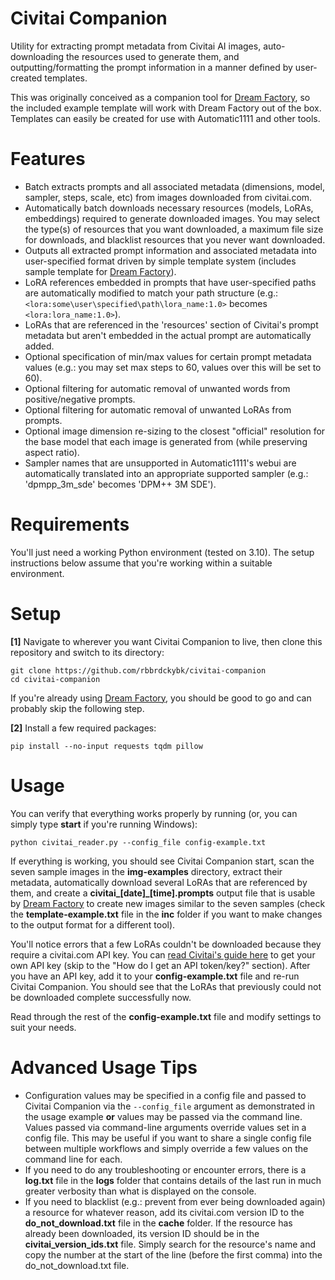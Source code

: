 # Civitai Companion

 Utility for extracting prompt metadata from Civitai AI images, auto-downloading the resources used to generate them, and outputting/formatting the prompt information in a manner defined by user-created templates.
 
 This was originally conceived as a companion tool for [Dream Factory](https://github.com/rbbrdckybk/dream-factory), so the included example template will work with Dream Factory out of the box. Templates can easily be created for use with Automatic1111 and other tools.

# Features

 * Batch extracts prompts and all associated metadata (dimensions, model, sampler, steps, scale, etc) from images downloaded from civitai.com.
 * Automatically batch downloads necessary resources (models, LoRAs, embeddings) required to generate downloaded images. You may select the type(s) of resources that you want downloaded, a maximum file size for downloads, and blacklist resources that you never want downloaded.
 * Outputs all extracted prompt information and associated metadata into user-specified format driven by simple template system (includes sample template for [Dream Factory](https://github.com/rbbrdckybk/dream-factory)).
 * LoRA references embedded in prompts that have user-specified paths are automatically modified to match your path structure (e.g.: ```<lora:some\user\specified\path\lora_name:1.0>``` becomes ```<lora:lora_name:1.0>```).
 * LoRAs that are referenced in the 'resources' section of Civitai's prompt metadata but aren't embedded in the actual prompt are automatically added.
 * Optional specification of min/max values for certain prompt metadata values (e.g.: you may set max steps to 60, values over this will be set to 60).
 * Optional filtering for automatic removal of unwanted words from positive/negative prompts.
 * Optional filtering for automatic removal of unwanted LoRAs from prompts.
 * Optional image dimension re-sizing to the closest "official" resolution for the base model that each image is generated from (while preserving aspect ratio).
 * Sampler names that are unsupported in Automatic1111's webui are automatically translated into an appropriate supported sampler (e.g.: 'dpmpp_3m_sde' becomes 'DPM++ 3M SDE').

# Requirements

You'll just need a working Python environment (tested on 3.10). The setup instructions below assume that you're working within a suitable environment.

# Setup

**[1]** Navigate to wherever you want Civitai Companion to live, then clone this repository and switch to its directory:
```
git clone https://github.com/rbbrdckybk/civitai-companion
cd civitai-companion
```

If you're already using [Dream Factory](https://github.com/rbbrdckybk/dream-factory), you should be good to go and can probably skip the following step.

**[2]** Install a few required packages:
```
pip install --no-input requests tqdm pillow
```

# Usage

You can verify that everything works properly by running (or, you can simply type **start** if you're running Windows):
```
python civitai_reader.py --config_file config-example.txt
```

If everything is working, you should see Civitai Companion start, scan the seven sample images in the **img-examples** directory, extract their metadata, automatically download several LoRAs that are referenced by them, and create a **civitai_[date]_[time].prompts** output file that is usable by [Dream Factory](https://github.com/rbbrdckybk/dream-factory) to create new images similar to the seven samples (check the **template-example.txt** file in the **inc** folder if you want to make changes to the output format for a different tool).

You'll notice errors that a few LoRAs couldn't be downloaded because they require a civitai.com API key. You can [read Civitai's guide here](https://education.civitai.com/civitais-guide-to-downloading-via-api/) to get your own API key (skip to the "How do I get an API token/key?" section). After you have an API key, add it to your **config-example.txt** file and re-run Civitai Companion. You should see that the LoRAs that previously could not be downloaded complete successfully now.

Read through the rest of the **config-example.txt** file and modify settings to suit your needs.

# Advanced Usage Tips

 * Configuration values may be specified in a config file and passed to Civitai Companion via the ```--config_file``` argument as demonstrated in the usage example **or** values may be passed via the command line. Values passed via command-line arguments override values set in a config file. This may be useful if you want to share a single config file between multiple workflows and simply override a few values on the command line for each.
 * If you need to do any troubleshooting or encounter errors, there is a **log.txt** file in the **logs** folder that contains details of the last run in much greater verbosity than what is displayed on the console. 
 * If you need to blacklist (e.g.: prevent from ever being downloaded again) a resource for whatever reason, add its civitai.com version ID to the **do_not_download.txt** file in the **cache** folder. If the resource has already been downloaded, its version ID should be in the **civitai_version_ids.txt** file. Simply search for the resource's name and copy the number at the start of the line (before the first comma) into the do_not_download.txt file.
 
